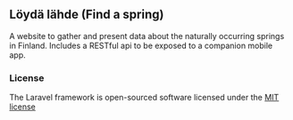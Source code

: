 ## Löydä lähde (Find a spring)

A website to gather and present data about the naturally occurring springs in Finland. Includes a RESTful api to be exposed to 
a companion mobile app.



### License

The Laravel framework is open-sourced software licensed under the [MIT license](http://opensource.org/licenses/MIT)
